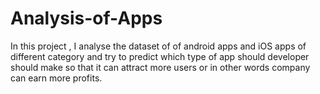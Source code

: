 # Analysis-of-Apps
In this project , I analyse the dataset of of  android apps and iOS apps of different category and try to predict which type of app should developer should make so that  it can attract more users  or in other words company can earn more profits.
